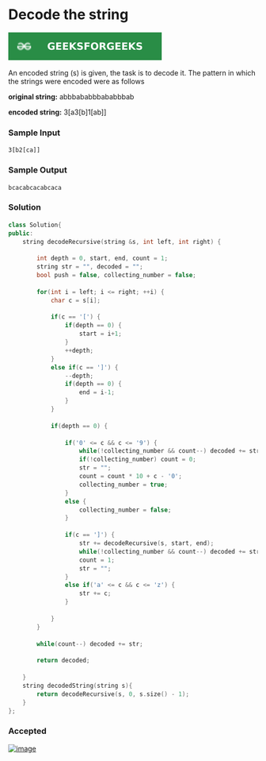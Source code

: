 # Decode the string

[![Problem Link](../assets/gfg.svg)](https://practice.geeksforgeeks.org/problems/decode-the-string2444/1#)

An encoded string (s) is given, the task is to decode it. The pattern in which the strings were encoded were as follows

**original string:** abbbababbbababbbab 

**encoded string:** 3[a3[b]1[ab]]

### Sample Input
```
3[b2[ca]]
```
### Sample Output
```
bcacabcacabcaca
```

### Solution
```cpp
class Solution{
public:
    string decodeRecursive(string &s, int left, int right) {

        int depth = 0, start, end, count = 1;
        string str = "", decoded = "";
        bool push = false, collecting_number = false;

        for(int i = left; i <= right; ++i) {
            char c = s[i];
            
            if(c == '[') {
                if(depth == 0) {
                    start = i+1;
                }
                ++depth;
            }
            else if(c == ']') {
                --depth;
                if(depth == 0) {
                    end = i-1;
                }
            }

            if(depth == 0) {

                if('0' <= c && c <= '9') {
                    while(!collecting_number && count--) decoded += str;
                    if(!collecting_number) count = 0;
                    str = "";
                    count = count * 10 + c - '0';
                    collecting_number = true;
                }
                else {
                    collecting_number = false;
                }

                if(c == ']') {
                    str += decodeRecursive(s, start, end);
                    while(!collecting_number && count--) decoded += str;
                    count = 1;
                    str = "";
                }
                else if('a' <= c && c <= 'z') {
                    str += c;
                }

            }
        }

        while(count--) decoded += str;

        return decoded;

    }
    string decodedString(string s){
        return decodeRecursive(s, 0, s.size() - 1);
    }
};
```

### Accepted
[![image](https://user-images.githubusercontent.com/44930179/148205466-119ae2ee-06df-48e2-a1fa-801018534c71.png)](https://practice.geeksforgeeks.org/viewSol.php?subId=461e6f8673561496a9b93480ef7abdb8&pid=705287&user=jhasuraj)
